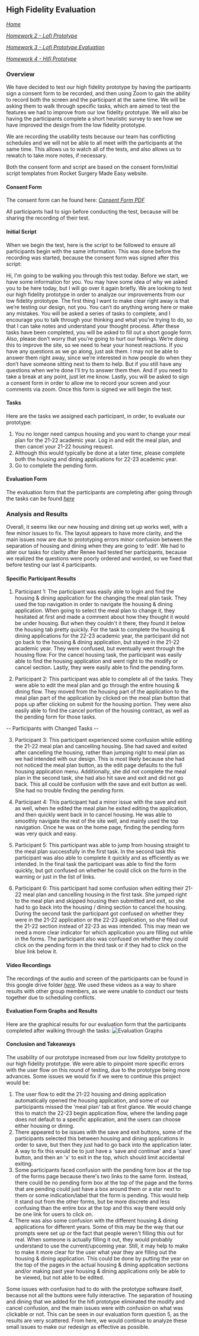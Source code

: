 ## High Fidelity Evaluation
*[Home](index.md)*

*[Homework 2 - Lofi Prototype](lofi.md)*

*[Homework 3 - Lofi Prototype Evaluation](lofi_evaluation.md)*

*[Homework 4 - Hifi Prototype](hifi.md)*
### Overview
We have decided to test our high fidelity prototype by having the partipants sign a consent form to be recorded, and then using Zoom to gain the ability to record both the screen and the participant at the same time. We will be asking them to walk through specific tasks, which are aimed to test the features we had to improve from our low fidelity prototype. We will also be having the participants complete a short heuristic survey to see how we have improved the design from the low fidelity prototype.

We are recording the usability tests because our team has conflicting schedules and we will not be able to all meet with the participants at the same time. This allows us to watch all of the tests, and also allows us to rewatch to take more notes, if necessary.

Both the consent form and script are based on the consent form/initial script templates from Rocket Surgery Made Easy website.

#### Consent Form
The consent form can he found here: *[Consent Form PDF](consent_form.pdf)*

All participants had to sign before conducting the test, because will be sharing the recording of their test.

#### Initial Script
When we begin the test, here is the script to be followed to ensure all participants begin with the same information. This was done before the recording was started, because the consent form was signed after this script:

Hi, I'm going to be walking you through this test today. Before we start, we have some information for you. You may have some idea of why we asked you to be here today, but I will go over it again briefly. We are looking to test our high fidelity prototype in order to analyze our improvements from our low fidelity prototype. The first thing I want to make clear right away is that we’re testing our design, not you. You can’t do anything wrong here or make any mistakes.
You will be asked a series of tasks to complete, and I encourage you to talk through your thinking and what you're trying to do, so that I can take notes and understand your thought process. After these tasks have been completed, you will be asked to fill out a short google form.
Also, please don’t worry that you’re going to hurt our feelings. We’re doing this to improve the site, so we need to hear your honest reactions. If you have any questions as we go along, just ask them. I may not be able to answer them right away, since we’re interested in how people do when they don’t have someone sitting next to them to help. But if you still have any questions when we’re done I’ll try to answer them then. And if you need to take a break at any point, just let me know.
Lastly, you will be asked to sign a consent form in order to allow me to record your screen and your comments via zoom. Once this form is signed we will begin the test.

#### Tasks
Here are the tasks we assigned each participant, in order, to evaluate our prototype:
1. You no longer need campus housing and you want to change your meal plan for the 21-22 academic year. Log in and edit the meal plan, and then cancel your 21-22 housing request.
2. Although this would typically be done at a later time, please complete both the housing and dining applications for 22-23 academic year.
3. Go to complete the pending form.

#### Evaluation Form
The evaluation form that the participants are completing after going through the tasks can be found *[here](https://forms.gle/RcCZQAJNt1nHjJfH8)*


### Analysis and Results
Overall, it seems like our new housing and dining set up works well, with a few minor issues to fix. The layout appears to have more clarity, and the main issues now are due to prototyping errors minor confusion between the separation of housing and dining when they are going to 'edit'. We had to alter our tasks for clarity after Renee had tested her participants, because we realized the questions were poorly ordered and worded, so we fixed that before testing our last 4 participants. 

#### Specific Participant Results

1. Participant 1:
The participant was easily able to login and find the housing & dining application for the changing the meal plan task. They used the top navigation in order to navigate the housing & dining application. When going to select the meal plan to change it, they hesitated at first and made a comment about how they thought it would be under housing. But when they couldn't it there, they found it below the housing tab pretty quickly. For the task to complete the housing & dining applications for the 22-23 academic year, the participant did not go back to the housing & dining application, but stayed in the 21-22 academic year. They were confused, but eventually went through the housing flow. For the cancel housing task, the participant was easily able to find the housing application and went right to the modify or cancel section. Lastly, they were easily able to find the pending form. 

2. Participant 2:
This participant was able to complete all of the tasks. They were able to edit the meal plan and go through the entire housing & dining flow. They moved from the housing part of the application to the meal plan part of the application by clicked on the meal plan button that pops up after clicking on submit for the housing portion. They were also easily able to find the cancel portion of the housing contract, as well as the pending form for those tasks.

-- Participants with Changed Tasks -- <br/>

3. Participant 3:
This participant experienced some confusion while editing the 21-22 meal plan and cancelling housing. She had saved and exited after cancelling the housing, rather than jumping right to meal plan as we had intended with our design. This is most likely because she had not noticed the meal plan button, as the edit page defaults to the full housing application menu. Additionally, she did not complete the meal plan in the second task, she had also hit save and exit and did not go back. This all could be confusion with the save and exit button as well. She had no trouble finding the pending form.

4. Participant 4:
This participant had a minor issue with the save and exit as well, when he edited the meal plan he exited editing the application, and then quickly went back in to cancel housing. He was able to smoothly navigate the rest of the site well, and mainly used the top navigation. Once he was on the home page, finding the pending form was very quick and easy.

5. Participant 5:
This participant was able to jump from housing straight to the meal plan successfully in the first task. In the second task this participant was also able to complete it quickly and as efficiently as we intended. In the final task the participant was able to find the form quickly, but got confused on whether he could click on the form in the warning or just in the list of links.

6. Participant 6:
This participant had some confusion when editing their 21-22 meal plan and cancelling housing in the first task. She jumped right to the meal plan and skipped housing then submitted and exit, so she had to go back into the housing / dining section to cancel the housing. During the second task the participant got confused on whether they were in the 21-22 application or the 22-23 application, so she filled out the 21-22 section instead of 22-23 as was intended. This may mean we need a more clear indicator for which application you are filling out while in the forms. The participant also was confused on whether they could click on the pending form in the third task or if they had to click on the blue link below it.

#### Video Recordings
The recordings of the audio and screen of the participants can be found in this google drive folder *[here](https://drive.google.com/drive/folders/1KyHpb_v4S6cGjn2kiVPZXTvCSSd4evgA?usp=sharing)*. We used these videos as a way to share results with other group members, as we were unable to conduct our tests together due to scheduling conflicts. 

#### Evaluation Form Graphs and Results
Here are the graphical results for our evaluation form that the participants completed after walking through the tasks:
![Evaluation Graphs](hw5graphs.png)

#### Conclusion and Takeaways
The usability of our prototype increased from our low fidelity prototype to our high fidelity prototype. We were able to pinpoint more specific errors with the user flow on this round of testing, due to the prototype being more advances. Some issues we would fix if we were to continue this project would be:
1. The user flow to edit the 21-22 housing and dining application automatically opened the housing application, and some of our participants missed the 'meal plan' tab at first glance. We would change this to match the 22-23 begin application flow, where the landing page does not default to a specific application, and the users can choose either housing or dining.
2. There appeared to be issues with the save and exit buttons, some of the participants selected this between housing and dining applications in order to save, but then they just had to go back into the application later. A way to fix this would be to just have a 'save and continue' and a 'save' button, and then an 'x' to exit in the top, which should limit accidental exiting.
3. Some participants faced confusion with the pending form box at the top of the forms page because there's two links to the same form. Instead, there could be no pending form box at the top of the page and the forms that are pending could just have a box around them or a star next to them or some indication/label that the form is pending. This would help it stand out from the other forms, but be more discrete and less confusing than the entire box at the top and this way there would only be one link for users to click on.
4. There was also some confusion with the different housing & dining applications for different years. Some of this may be the way that our prompts were set up or the fact that people weren't filling this out for real. When someone is actually filling it out, they would probably understand to use the current/upcoming year. Still, it may help to make to make it more clear for the user what year they are filling out the housing & dining application. This could be done by putting the year on the top of the pages in the actual housing & dining application sections and/or making past year housing & dining applications only be able to be viewed, but not able to be edited.

Some issues with confusion had to do with the prototype software itself, because not all the buttons were fully interactive. The separation of housing and dining that we added for the hifi prototype eliminated the modify and cancel confusion, and the main issues were with confusion on what was clickable or not. This can be seen in our evaluation form question 5, as the results are very scattered. From here, we would continue to analyze these small issues to make our redesign as effective as possible.
